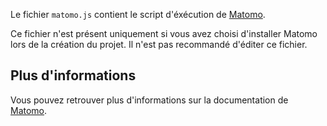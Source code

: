 Le fichier `matomo.js` contient le script d'éxécution de [Matomo](https://fr.matomo.org/).

<doc-alert type="info">
Ce fichier n'est présent uniquement si vous avez choisi d'installer Matomo lors de la création du projet.
</doc-alert>

<doc-alert type="warning">
Il n'est pas recommandé d'éditer ce fichier.
</doc-alert>

## Plus d'informations

Vous pouvez retrouver plus d'informations sur la documentation de [Matomo](https://developer.matomo.org/guides/tracking-javascript-guide).
